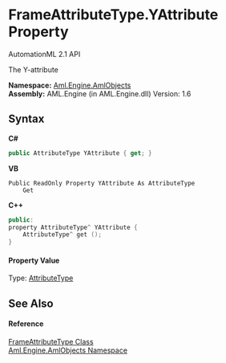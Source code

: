 # FrameAttributeType.YAttribute Property 
AutomationML 2.1 API 

The Y-attribute

**Namespace:**&nbsp;<a href="N_Aml_Engine_AmlObjects">Aml.Engine.AmlObjects</a><br />**Assembly:**&nbsp;AML.Engine (in AML.Engine.dll) Version: 1.6

## Syntax

**C#**<br />
``` C#
public AttributeType YAttribute { get; }
```

**VB**<br />
``` VB
Public ReadOnly Property YAttribute As AttributeType
	Get
```

**C++**<br />
``` C++
public:
property AttributeType^ YAttribute {
	AttributeType^ get ();
}
```


#### Property Value
Type: <a href="T_Aml_Engine_CAEX_AttributeType">AttributeType</a>

## See Also


#### Reference
<a href="T_Aml_Engine_AmlObjects_FrameAttributeType">FrameAttributeType Class</a><br /><a href="N_Aml_Engine_AmlObjects">Aml.Engine.AmlObjects Namespace</a><br />